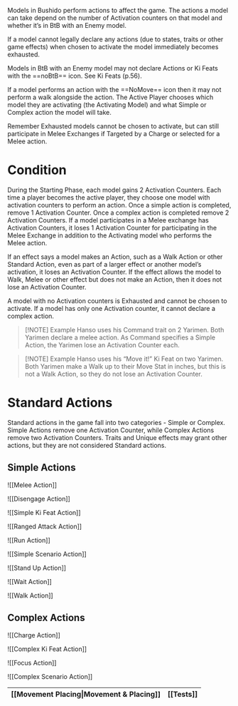 Models in Bushido perform actions to affect the game. The actions a model can take depend on the number of Activation counters on that model and whether it’s in BtB with an Enemy model.

If a model cannot legally declare any actions (due to states, traits or other game effects) when chosen to activate the model immediately becomes exhausted.

Models in BtB with an Enemy model may not declare Actions or Ki Feats with the ==noBtB== icon. See Ki Feats (p.56).

If a model performs an action with the ==NoMove== icon then it may not perform a walk alongside the action. The Active Player chooses which model they are activating (the Activating Model) and what Simple or Complex action the model will take.

Remember Exhausted models cannot be chosen to activate, but can still participate in Melee Exchanges if Targeted by a Charge or selected for a Melee action.

# Condition
During the Starting Phase, each model gains 2 Activation Counters. Each time a player becomes the active player, they choose one model with activation counters to perform an action.
Once a simple action is completed, remove 1 Activation Counter. Once a complex action is completed remove 2 Activation Counters.
If a model participates in a Melee exchange has Activation Counters, it loses 1 Activation Counter for participating in the Melee Exchange in addition to the Activating model who performs the Melee action.

If an effect says a model makes an Action, such as a Walk Action or other Standard Action, even as part of a larger effect or another model’s activation, it loses an Activation Counter. If the effect allows the model to Walk, Melee or other effect but does not make an Action, then it does not lose an Activation Counter.

A model with no Activation counters is Exhausted and cannot be chosen to activate. If a model has only one Activation counter, it cannot declare a complex action.


> [!NOTE] Example
> Hanso uses his Command trait on 2 Yarimen. Both Yarimen declare a melee action.
> As Command specifies a Simple Action, the Yarimen lose an Activation Counter each.

> [!NOTE] Example
> Hanso uses his “Move it!” Ki Feat on two Yarimen.
> Both Yarimen make a Walk up to their Move Stat in inches, but this is not a Walk Action, so they do not lose an Activation Counter.

# Standard Actions
Standard actions in the game fall into two categories - Simple or Complex. Simple Actions remove one Activation Counter, while Complex Actions remove two Activation Counters. Traits and Unique effects may grant other actions, but they are not considered Standard actions.

## Simple Actions

![[Melee Action]]

![[Disengage Action]]

![[Simple Ki Feat Action]]

![[Ranged Attack Action]]

![[Run Action]]

![[Simple Scenario Action]]

![[Stand Up Action]]

![[Wait Action]]

![[Walk Action]]

## Complex Actions

![[Charge Action]]

![[Complex Ki Feat Action]]

![[Focus Action]]

![[Complex Scenario Action]]

| [[Movement Placing\|Movement & Placing]] | [[Tests]] |
| ---------------------------------------- | --------- |